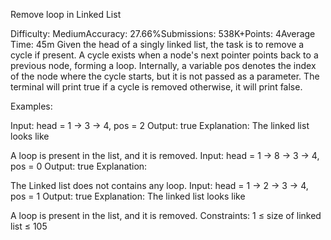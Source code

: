 Remove loop in Linked List

Difficulty: MediumAccuracy: 27.66%Submissions: 538K+Points: 4Average Time: 45m
Given the head of a singly linked list, the task is to remove a cycle if present. A cycle exists when a node's next pointer points back to a previous node, forming a loop. Internally, a variable pos denotes the index of the node where the cycle starts, but it is not passed as a parameter. The terminal will print true if a cycle is removed otherwise, it will print false.

Examples:

Input: head = 1 -> 3 -> 4, pos = 2
Output: true
Explanation: The linked list looks like

A loop is present in the list, and it is removed.
Input: head = 1 -> 8 -> 3 -> 4, pos = 0
Output: true
Explanation: 

The Linked list does not contains any loop. 
Input: head = 1 -> 2 -> 3 -> 4, pos = 1
Output: true
Explanation: The linked list looks like 

A loop is present in the list, and it is removed.
Constraints:
1 ≤ size of linked list ≤ 105


